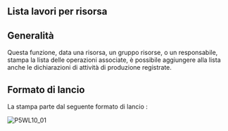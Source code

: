 ## Lista lavori per risorsa
## Generalità
Questa funzione, data una risorsa, un gruppo risorse, o un responsabile, stampa la lista delle operazioni associate, è possibile aggiungere alla lista anche le dichiarazioni di attività di produzione registrate.

## Formato di lancio
La stampa parte dal seguente formato di lancio : 

![P5WL10_01](https://doc.smeup.com/immagini/MBDOC_OGG-P_P5WL10/P5WL10_01.png)